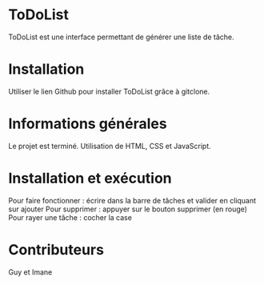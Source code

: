 # ToDoList

ToDoList est une interface permettant de générer une liste de tâche.

# Installation
Utiliser le lien Github pour installer ToDoList grâce à gitclone.

# Informations générales 

Le projet est terminé. Utilisation de HTML, CSS et JavaScript.

# Installation et exécution 

Pour faire fonctionner : écrire dans la barre de tâches et valider en cliquant sur ajouter
Pour supprimer : appuyer sur le bouton supprimer (en rouge)
Pour rayer une tâche : cocher la case

# Contributeurs 

Guy et Imane 
